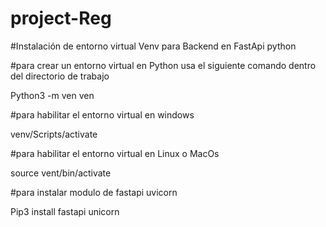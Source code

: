# project-Reg

#Instalación de entorno virtual Venv para Backend en FastApi python


#para crear un entorno virtual en Python usa el siguiente comando dentro del directorio de trabajo

Python3 -m ven ven

#para habilitar el entorno virtual en windows

venv/Scripts/activate

#para habilitar el entorno virtual en Linux o MacOs

source vent/bin/activate

#para instalar modulo de fastapi uvicorn

Pip3 install fastapi unicorn

